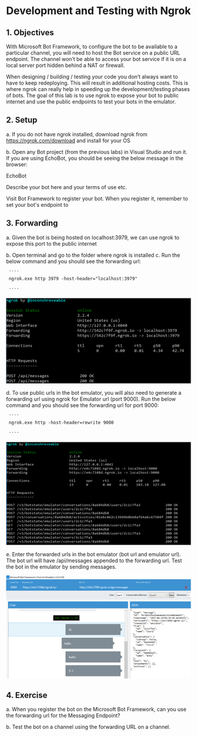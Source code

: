 # Development and Testing with Ngrok
 
## 1.	Objectives
 
With Microsoft Bot Framework, to configure the bot to be available to a particular channel, you will need to host the Bot service on a public URL endpoint. The channel won’t be able to access your bot service if it is on a local server port hidden behind a NAT or firewall.
  
When designing / building / testing your code you don’t always want to have to keep redeploying. This will result in additional hosting costs. This is where ngrok can really help in speeding up the development/testing phases of bots. The goal of this lab is to use ngrok to expose your bot to public internet and use the public endpoints to test your bots in the emulator.
  
## 2.	Setup
  
 a.	  If you do not have ngrok installed, download ngrok from https://ngrok.com/download and install for your OS

 b.	  Open any Bot project (from the previous labs) in Visual Studio and run it. If you are using EchoBot, you should be seeing the below message in the browser:

EchoBot

Describe your bot here and your terms of use etc.

Visit Bot Framework to register your bot. When you register it, remember to set your bot's endpoint to

## 3.	Forwarding

 a.	 Given the bot is being hosted on localhost:3979, we can use ngrok to expose this port to the public internet

 b.	 Open terminal and go to the folder where ngrok is installed
 c.	 Run the below command and you should see the forwarding url:

     ````
     ngrok.exe http 3979 -host-header="localhost:3979"
     
     ````

![Forwarding Url](images/Forwarding_URL3.png)

 d.	 To use public urls in the bot emulator, you will also need to generate a forwarding url using ngrok for Emulator url (port 9000). Run the below command and you should see the forwarding url for port 9000:

     ````
     ngrok.exe http -host-header=rewrite 9000
     
     ````

![Emulator Url](images/Emulator_URL2.png)

 e.	 Enter the forwarded urls in the bot emulator (bot url and emulator url). The bot url will have /api/messages appended to the forwarding url. Test the bot in the emulator by sending messages.

![Bot Url](images/Bot_Url3.png)

## 4.	Exercise

 a.	 When you register the bot on the Microsoft Bot Framework, can you use the forwarding url for the Messaging Endpoint?
 
 b.	 Test the bot on a channel using the forwarding URL on a channel.
